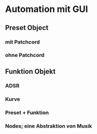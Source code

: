 # Automation mit GUI

## Preset Object

### mit Patchcord

### ohne Patchcord



## Funktion Objekt


### ADSR



### Kurve




### Preset + Funktion



### Nodes; eine Abstraktion von Musik
